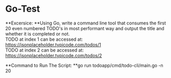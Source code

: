# Go-Test
**Excersice:
**Using Go, write a command line tool that consumes the first 20 even numbered TODO's in most performant way and output the title and whether it is completed or not.  
  TODO at index 1 can be accessed at: https://jsonplaceholder.typicode.com/todos/1  
  TODO at index 2 can be accessed at: https://jsonplaceholder.typicode.com/todos/2

**Command to Run The Script:
**go run todoapp/cmd/todo-cli/main.go -n 20

